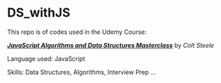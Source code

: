 # DS_withJS

This repo is of codes used in the Udemy Course:

[**_JavaScript Algorithms and Data Structures Masterclass_**](https://www.udemy.com/course/js-algorithms-and-data-structures-masterclass/) by _Colt Steele_ 

Language used: JavaScript

Skills: Data Structures, Algorithms, Interview Prep ... 